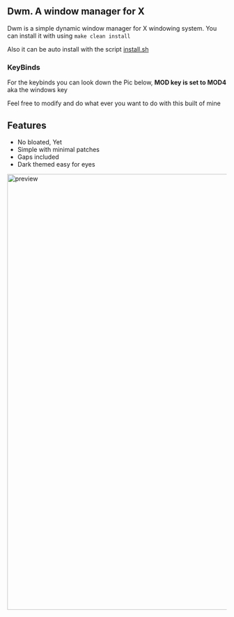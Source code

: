 ## Dwm. A window manager for X

Dwm is a simple dynamic window manager for X windowing system.
You can install it with using 
```make clean install``` <br>

Also it can be auto install with the script [install.sh](https://github.com/AvishekPD/AvishekPD/install.sh) <br>

### KeyBinds 
For the keybinds you can look down the Pic below, 
<b>MOD key is set to MOD4</b> aka the windows key

Feel free to modify and do what ever you want to do with this built of mine

## Features 
- No bloated, Yet
- Simple with minimal patches
- Gaps included 
- Dark themed easy for eyes

<p alight="center">
	<img width="1000"
	alt="preview"
	src"./preview.jpg"
</p>
